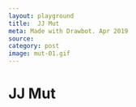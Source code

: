 ```yaml
---
layout: playground
title:  JJ Mut
meta: Made with Drawbot. Apr 2019
source: 
category: post
image: mut-01.gif
---
```


# JJ Mut

